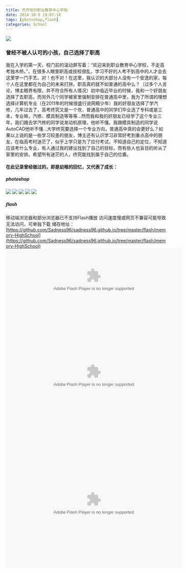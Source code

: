 ```yaml
---
title: 齐齐哈尔职业教育中心学校
date: 2014-10-5 19:07:18
tags: [photoshop,flash]
categories: School
---
```

<img src="https://sadness96.github.io/images/blog/memory-HighSchool/school.png"/>

<!-- more -->
### 曾经不被人认可的小孩，自己选择了职高
我在入学的第一天，校门前的滚动屏写着：“欢迎来到职业教育中心学校，不走高考独木桥。”，在很多人眼里职高或技校很乱，学习不好的人考不到高中的人才会去这里学一门手艺。对！也不对！在这里，我认识的大部分人没有一个安逸的家，每个人在这里都在为自己的未来打拼。职高真的就不如普通的高中么？（过多个人言论，博主眼界有限，并不符合所有人情况）初中临近毕业的时候，我和一个好朋友选择了去职高，而另外几个同学被家里强制安排在普通高中里，我为了所谓的理想选择计算机专业（在2011年的时候很盛行说网瘾少年）我的好朋友选择了学汽修，几年过去了，高考终究又是一个坎，普通高中的同学们毕业选了专科或是三本，专业嘛，汽修、模具制造等等等…然而我和我的好朋友已经学了这个专业三年，我们跟去学汽修的同学说发动机原理，他听不懂。我跟模具制造的同学说AutoCAD他听不懂…大学终究要选择一个专业方向，普通高中真的会更好么？如果以上说的是一些学习较差的朋友，博主还有认识学习非常好考到重点高中的朋友，在临高考时迷茫了，似乎上学只是为了应付考试，不知道自己的定位，不知道应该考什么专业，有人通过我的建议找到了自己的目标，而有些人也盲目的听从了家里的安排。希望所有迷茫的人，终究能找到属于自己的位置。

#### 在此记录曾经做过的，即是幼稚的回忆，又代表了成长：
##### photoshop
<img src="https://sadness96.github.io/images/blog/memory-HighSchool/LG.gif"/>
<img src="https://sadness96.github.io/images/blog/memory-HighSchool/%E4%B8%B9%E9%A1%B6%E9%B9%A4.jpg"/>
<img src="https://sadness96.github.io/images/blog/memory-HighSchool/%E9%9B%B7%E9%94%8B.jpg"/>
<img src="https://sadness96.github.io/images/blog/memory-HighSchool/%E8%8A%B11.jpg"/>
<img src="https://sadness96.github.io/images/blog/memory-HighSchool/%E8%8A%B12.jpg"/>

##### flash
移动端浏览器和部分浏览器已不支持Flash播放
访问速度慢或网页不兼容可能导致无法访问，可单独下载
储存地址：[https://github.com/Sadness96/sadness96.github.io/tree/master/flash/memory-HighSchool](https://github.com/Sadness96/sadness96.github.io/tree/master/flash/memory-HighSchool)
<embed src="https://sadness96.github.io//flash//memory-HighSchool//苏宁.swf" width="550" height="200" type="application/x-shockwave-flash" allowNetworking="all"/>
<embed src="https://sadness96.github.io//flash//memory-HighSchool//期末.swf" width="550" height="400" type="application/x-shockwave-flash" allowNetworking="all"/>
<embed src="https://sadness96.github.io//flash//memory-HighSchool//粮.swf" width="550" height="400" type="application/x-shockwave-flash" allowNetworking="all"/>